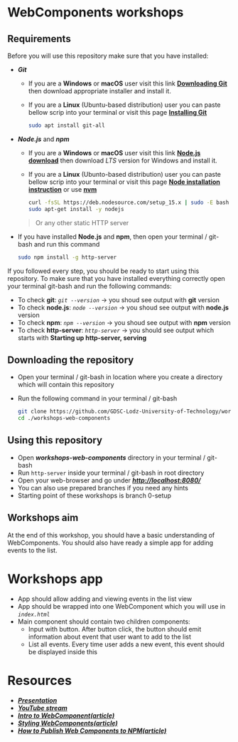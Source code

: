 # WebComponents workshops

## Requirements

Before you will use this repository make sure that you have installed:

- **_Git_**

    - If you are a **Windows** or **macOS** user visit this link **[Downloading Git](https://git-scm.com/download/win)** then download appropriate installer and install it.
    - If you are a **Linux** (Ubuntu-based distribution) user you can paste bellow scrip into your terminal or visit this page **[Installing Git](https://git-scm.com/book/en/v2/Getting-Started-Installing-Git)**

      ```bash
      sudo apt install git-all
      ```

- **_Node.js_** and **_npm_**

    - If you are a **Windows** or **macOS** user visit this link **[Node.js download](https://nodejs.org/en/download/)** then download _LTS_ version for Windows and install it.
    - If you are a **Linux** (Ubunto-based distribution) user you can paste bellow scrip into your terminal or visit this page **[Node installation instruction](https://nodejs.org/en/download/package-manager/#debian-and-ubuntu-based-linux-distributions)** or use **[nvm](https://github.com/nvm-sh/nvm#install--update-script)**

      ```bash
      curl -fsSL https://deb.nodesource.com/setup_15.x | sudo -E bash -
      sudo apt-get install -y nodejs
      ```
      
    > Or any other static HTTP server

- If you have installed **Node.js** and **npm**, then open your terminal / git-bash and run this command

  ```bash
  sudo npm install -g http-server
  ```

If you followed every step, you should be ready to start using this repository. To make sure that you have installed everything correctly open your terminal git-bash and run the following commands:

- To check **git**: _`git --version`_ → you shoud see output with **git** version
- To check **node.js**: _`node --version`_ → you shoud see output with **node.js** version
- To check **npm**: _`npm --version`_ → you shoud see output with **npm** version
- To check **http-server**: _`http-server`_ → you should see output which starts with **Starting up http-server, serving**

## Downloading the repository

- Open your terminal / git-bash in location where you create a directory which will contain this repository

- Run the following command in your terminal / git-bash

  ```bash
  git clone https://github.com/GDSC-Lodz-University-of-Technology/workshops-web-components.git
  cd ./workshops-web-components
  ```

## Using this repository

- Open **_workshops-web-components_** directory in your terminal / git-bash
- Run `http-server` inside your terminal / git-bash in root directory
- Open your web-browser and go under **_[http://localhost:8080/](http://localhost:8080/)_**
- You can also use prepared branches if you need any hints
- Starting point of these workshops is branch 0-setup

## Workshops aim

At the end of this workshop, you should have a basic understanding of WebComponents. 
You should also have ready a simple app for adding events to the list. 

# Workshops app

 - App should allow adding and viewing events in the list view
 - App should be wrapped into one WebComponent which you will use in _`index.html`_
 - Main component should contain two children components:
   - Input with button. After button click, the button should emit information about event that user want to add to the list
   - List all events. Every time user adds a new event, this event should be displayed inside this

# Resources

 - **_[Presentation](https://github.com/GDSC-Lodz-University-of-Technology/workshops-web-components/blob/master/workshop-web-components-presentation.pdf)_**
 - **_[YouTube stream](https://www.youtube.com/watch?v=56XHrRDHrRQ)_**
 - **_[Intro to WebComponent(article)](https://developers.google.com/web/fundamentals/web-components/customelements#shadowdom)_**
 - **_[Styling WebComponents(article)](https://www.smashingmagazine.com/2016/12/styling-web-components-using-a-shared-style-sheet/)_**
 - **_[How to Publish Web Components to NPM(article)](https://justinfagnani.com/2019/11/01/how-to-publish-web-components-to-npm/)_**